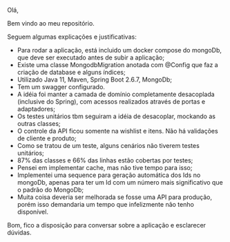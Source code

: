 Olá,

Bem vindo ao meu repositório.

Seguem algumas explicações e justificativas:

- Para rodar a aplicação, está incluido um docker compose do mongoDb, que deve ser executado antes de subir a aplicação;
- Existe uma classe MongodbMigration anotada com @Config que faz a criação de database e alguns índices;
- Utilizado Java 11, Maven, Spring Boot 2.6.7, MongoDb;
- Tem um swagger configurado. 
- A idéia foi manter a camada de domínio completamente desacoplada (inclusive do Spring), com acessos realizados através de portas e adaptadores;
- Os testes unitários tbm seguiram a idéia de desacoplar, mockando as outras classes;
- O controle da API ficou somente na wishlist e itens. Não há validações de cliente e produto;
- Como se tratou de um teste, alguns cenários não tiverem testes unitários;
- 87% das classes e 66% das linhas estão cobertas por testes;
- Pensei em implementar cache, mas não tive tempo para isso;
- Implementei uma sequence para geração automática dos Ids no mongoDb, apenas para ter um Id com um número mais significativo que o padrão do MongoDb;
- Muita coisa deveria ser melhorada se fosse uma API para produção, porém isso demandaria um tempo que infelizmente não tenho disponível.

Bom, fico a disposição para conversar sobre a aplicação e esclarecer dúvidas.



 
